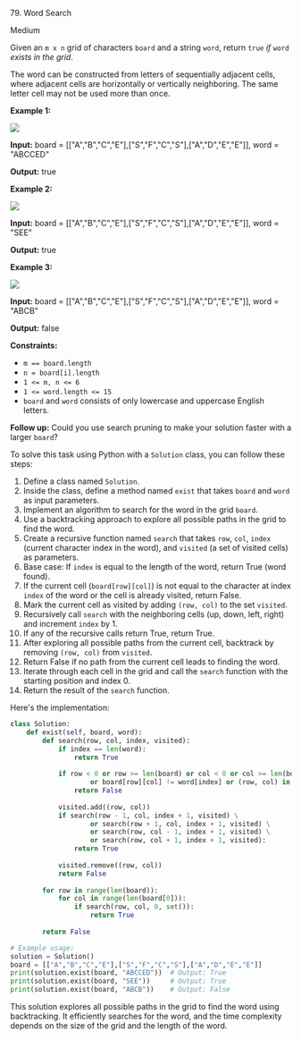 79\. Word Search

Medium

Given an `m x n` grid of characters `board` and a string `word`, return `true` _if_ `word` _exists in the grid_.

The word can be constructed from letters of sequentially adjacent cells, where adjacent cells are horizontally or vertically neighboring. The same letter cell may not be used more than once.

**Example 1:**

![](https://assets.leetcode.com/uploads/2020/11/04/word2.jpg)

**Input:** board = [["A","B","C","E"],["S","F","C","S"],["A","D","E","E"]], word = "ABCCED"

**Output:** true 

**Example 2:**

![](https://assets.leetcode.com/uploads/2020/11/04/word-1.jpg)

**Input:** board = [["A","B","C","E"],["S","F","C","S"],["A","D","E","E"]], word = "SEE"

**Output:** true 

**Example 3:**

![](https://assets.leetcode.com/uploads/2020/10/15/word3.jpg)

**Input:** board = [["A","B","C","E"],["S","F","C","S"],["A","D","E","E"]], word = "ABCB"

**Output:** false 

**Constraints:**

*   `m == board.length`
*   `n = board[i].length`
*   `1 <= m, n <= 6`
*   `1 <= word.length <= 15`
*   `board` and `word` consists of only lowercase and uppercase English letters.

**Follow up:** Could you use search pruning to make your solution faster with a larger `board`?

To solve this task using Python with a `Solution` class, you can follow these steps:

1. Define a class named `Solution`.
2. Inside the class, define a method named `exist` that takes `board` and `word` as input parameters.
3. Implement an algorithm to search for the word in the grid `board`.
4. Use a backtracking approach to explore all possible paths in the grid to find the word.
5. Create a recursive function named `search` that takes `row`, `col`, `index` (current character index in the word), and `visited` (a set of visited cells) as parameters.
6. Base case: If `index` is equal to the length of the word, return True (word found).
7. If the current cell (`board[row][col]`) is not equal to the character at index `index` of the word or the cell is already visited, return False.
8. Mark the current cell as visited by adding `(row, col)` to the set `visited`.
9. Recursively call `search` with the neighboring cells (up, down, left, right) and increment `index` by 1.
10. If any of the recursive calls return True, return True.
11. After exploring all possible paths from the current cell, backtrack by removing `(row, col)` from `visited`.
12. Return False if no path from the current cell leads to finding the word.
13. Iterate through each cell in the grid and call the `search` function with the starting position and index 0.
14. Return the result of the `search` function.

Here's the implementation:

```python
class Solution:
    def exist(self, board, word):
        def search(row, col, index, visited):
            if index == len(word):
                return True
            
            if row < 0 or row >= len(board) or col < 0 or col >= len(board[0]) \
                    or board[row][col] != word[index] or (row, col) in visited:
                return False
            
            visited.add((row, col))
            if search(row - 1, col, index + 1, visited) \
                    or search(row + 1, col, index + 1, visited) \
                    or search(row, col - 1, index + 1, visited) \
                    or search(row, col + 1, index + 1, visited):
                return True
            
            visited.remove((row, col))
            return False
        
        for row in range(len(board)):
            for col in range(len(board[0])):
                if search(row, col, 0, set()):
                    return True
        
        return False

# Example usage:
solution = Solution()
board = [["A","B","C","E"],["S","F","C","S"],["A","D","E","E"]]
print(solution.exist(board, "ABCCED"))  # Output: True
print(solution.exist(board, "SEE"))     # Output: True
print(solution.exist(board, "ABCB"))    # Output: False
```

This solution explores all possible paths in the grid to find the word using backtracking. It efficiently searches for the word, and the time complexity depends on the size of the grid and the length of the word.